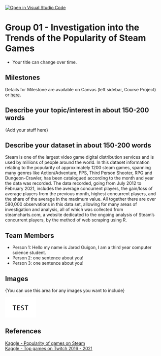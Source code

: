[![Open in Visual Studio Code](https://classroom.github.com/assets/open-in-vscode-f059dc9a6f8d3a56e377f745f24479a46679e63a5d9fe6f495e02850cd0d8118.svg)](https://classroom.github.com/online_ide?assignment_repo_id=463931&assignment_repo_type=GroupAssignmentRepo)
# Group 01 - Investigation into the Trends of the Popularity of Steam Games

- Your title can change over time.

## Milestones

Details for Milestone are available on Canvas (left sidebar, Course Project) or [here](https://firas.moosvi.com/courses/data301/project/milestone01.html).

## Describe your topic/interest in about 150-200 words

{Add your stuff here}

## Describe your dataset in about 150-200 words

Steam is one of the largest video game digital distribution services and is used by millions of people around the world. In this dataset information relating to the popularity of approximately 1200 steam games, spanning many genres like Action/Adventure, FPS, Third Person Shooter, RPG and Dungeon-Crawler, has been catalogued according to the month and year the data was recorded. The data recorded, going from July 2012 to February 2021, includes the average concurrent players, the gain/loss of average players from the previous month, highest concurrent players, and the share of the average in the maximum value. All together there are over 580,000 observations in this data set, allowing for many areas of investigation and analysis, all of which was collected from steamcharts.com, a website dedicated to the ongoing analysis of Steam’s concurrent players, by the method of web scraping using R.

## Team Members

- Person 1: Hello my name is Jarod Guigon, I am a third year computer science student.
- Person 2: one sentence about you!
- Person 3: one sentence about you!

## Images

{You can use this area for any images you want to include}

<img src ="images/test.png" width="100px">

## References

[Kaggle - Popularity of games on Steam](https://www.kaggle.com/michau96/popularity-of-games-on-steam)  
[Kaggle - Top games on Twitch 2016 - 2021](https://www.kaggle.com/rankirsh/evolution-of-top-games-on-twitch/version/8)



